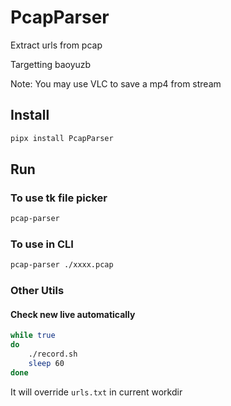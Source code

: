 # PcapParser

Extract urls from pcap

Targetting baoyuzb

Note: You may use VLC to save a mp4 from stream

## Install

```bash
pipx install PcapParser
```

## Run

### To use tk file picker

```bash
pcap-parser
```

### To use in CLI

```bash
pcap-parser ./xxxx.pcap
```

### Other Utils

#### Check new live automatically

```bash
while true
do
    ./record.sh
    sleep 60
done
```

It will override `urls.txt` in current workdir
